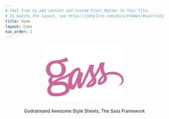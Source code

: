 ```yaml
---
# Feel free to add content and custom Front Matter to this file.
# To modify the layout, see https://jekyllrb.com/docs/themes/#overriding-theme-defaults
title: Home
layout: home
nav_order: 1
---
```


<div align="center">

<img src="assets/images/logo.png" width="250px"> 

Godratmand Awesome Style Sheets, The Sass Framework

</div>

